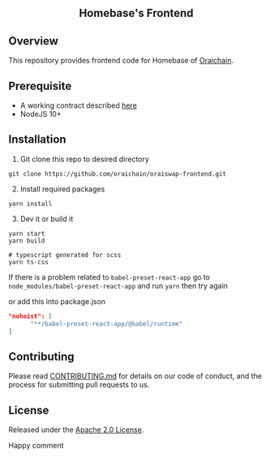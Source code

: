 <h2 align="center">
  Homebase's Frontend
</h2>

## Overview

This repository provides frontend code for Homebase of [Oraichain](https://orai.io).

## Prerequisite

- A working contract described [here](https://github.com/oraichain/oraiswap)
- NodeJS 10+

## Installation

1. Git clone this repo to desired directory

```shell
git clone https://github.com/oraichain/oraiswap-frontend.git
```

2. Install required packages

```shell
yarn install
```

3. Dev it or build it

```shell
yarn start
yarn build

# typescript generated for scss
yarn ts-css
```

If there is a problem related to `babel-preset-react-app` go to `node_modules/babel-preset-react-app` and run `yarn` then try again

or add this into package.json

```json
"nohoist": [
      "**/babel-preset-react-app/@babel/runtime"
]
```

## Contributing

Please read [CONTRIBUTING.md](CONTRIBUTING.md) for details on our code of conduct, and the process for submitting pull requests to us.

## License

Released under the [Apache 2.0 License](LICENSE).

Happy comment
